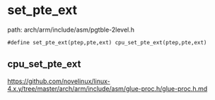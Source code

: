 set_pte_ext
========================================

path: arch/arm/include/asm/pgtble-2level.h
```
#define set_pte_ext(ptep,pte,ext) cpu_set_pte_ext(ptep,pte,ext)
```

cpu_set_pte_ext
----------------------------------------

https://github.com/novelinux/linux-4.x.y/tree/master/arch/arm/include/asm/glue-proc.h/glue-proc.h.md
